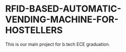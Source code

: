 # RFID-BASED-AUTOMATIC-VENDING-MACHINE-FOR-HOSTELLERS
This is our main project for b.tech ECE graduation.
